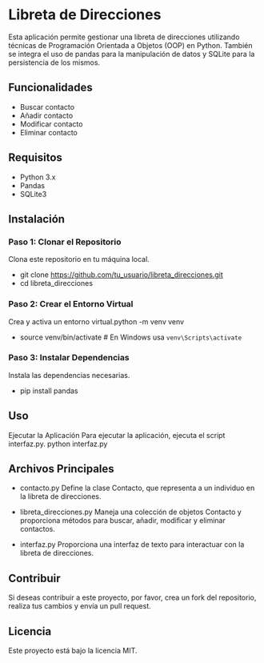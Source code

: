 # Libreta de Direcciones

Esta aplicación permite gestionar una libreta de direcciones utilizando técnicas de Programación Orientada a Objetos (OOP) en Python. También se integra el uso de pandas para la manipulación de datos y SQLite para la persistencia de los mismos.

## Funcionalidades

- Buscar contacto
- Añadir contacto
- Modificar contacto
- Eliminar contacto

## Requisitos

- Python 3.x
- Pandas
- SQLite3

## Instalación

### Paso 1: Clonar el Repositorio

Clona este repositorio en tu máquina local.
- git clone https://github.com/tu_usuario/libreta_direcciones.git
- cd libreta_direcciones

### Paso 2: Crear el Entorno Virtual

Crea y activa un entorno virtual.python -m venv venv
- source venv/bin/activate  # En Windows usa `venv\Scripts\activate`

### Paso 3: Instalar Dependencias

Instala las dependencias necesarias.
- pip install pandas

## Uso

Ejecutar la Aplicación
Para ejecutar la aplicación, ejecuta el script interfaz.py.
python interfaz.py

## Archivos Principales

- contacto.py
Define la clase Contacto, que representa a un individuo en la libreta de direcciones.

- libreta_direcciones.py
Maneja una colección de objetos Contacto y proporciona métodos para buscar, añadir, modificar y eliminar contactos.

- interfaz.py
Proporciona una interfaz de texto para interactuar con la libreta de direcciones.

## Contribuir

Si deseas contribuir a este proyecto, por favor, crea un fork del repositorio, realiza tus cambios y envía un pull request.

## Licencia

Este proyecto está bajo la licencia MIT.